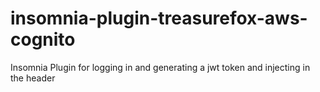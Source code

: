 # insomnia-plugin-treasurefox-aws-cognito
Insomnia Plugin for logging in and generating a jwt token and injecting in the header
